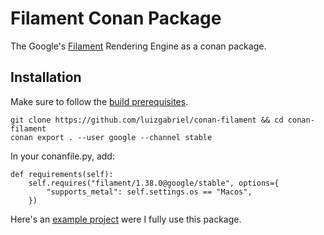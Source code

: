 # Filament Conan Package
The Google's [Filament](https://github.com/google/filament) Rendering Engine as a conan package.

## Installation

Make sure to follow the [build prerequisites](https://github.com/google/filament/blob/main/BUILDING.md#prerequisites).

```shell script
git clone https://github.com/luizgabriel/conan-filament && cd conan-filament
conan export . --user google --channel stable
```

In your conanfile.py, add:
```
def requirements(self):
    self.requires("filament/1.38.0@google/stable", options={
        "supports_metal": self.settings.os == "Macos",
    })
```

Here's an [example project](https://github.com/luizgabriel/Spatial.Engine) were I fully use this package.
